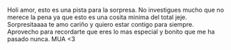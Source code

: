 Holi amor, esto es una pista para la sorpresa.
No investigues mucho que no merece la pena ya que esto es una cosita minima del total jeje.
Sorpresitaaaa te amo cariño y quiero estar contigo para siempre.
Aprovecho para recordarte que eres lo mas especial y bonito que me ha pasado nunca.
MUA <3
